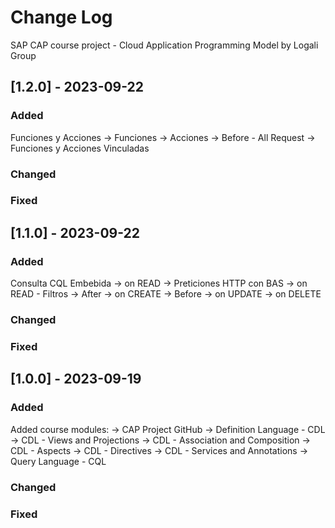 # Change Log
SAP CAP course project - Cloud Application Programming Model by Logali Group

## [1.2.0] - 2023-09-22
 
### Added
  Funciones y Acciones
    -> Funciones
    -> Acciones
    -> Before - All Request
    -> Funciones y Acciones Vinculadas

### Changed
### Fixed


## [1.1.0] - 2023-09-22
 
### Added
  Consulta CQL Embebida
    -> on READ
    -> Preticiones HTTP con BAS
    -> on READ - Filtros
    -> After
    -> on CREATE
    -> Before
    -> on UPDATE
    -> on DELETE

### Changed
### Fixed

 
## [1.0.0] - 2023-09-19
 
### Added
  Added course modules:
    -> CAP Project GitHub
    -> Definition Language - CDL
    -> CDL - Views and Projections
    -> CDL - Association and Composition
    -> CDL - Aspects
    -> CDL - Directives
    -> CDL - Services and Annotations
    -> Query Language - CQL

### Changed
### Fixed
